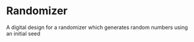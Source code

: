 # Randomizer
A digital design for a randomizer which generates random numbers using an initial seed 
